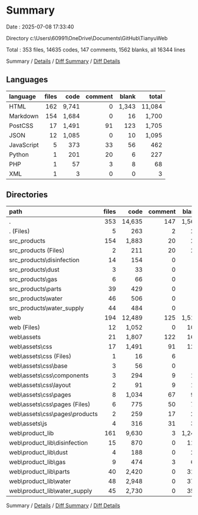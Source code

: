# Summary

Date : 2025-07-08 17:33:40

Directory c:\\Users\\60991\\OneDrive\\Documents\\GitHub\\TianyuWeb

Total : 353 files,  14635 codes, 147 comments, 1562 blanks, all 16344 lines

Summary / [Details](details.md) / [Diff Summary](diff.md) / [Diff Details](diff-details.md)

## Languages
| language | files | code | comment | blank | total |
| :--- | ---: | ---: | ---: | ---: | ---: |
| HTML | 162 | 9,741 | 0 | 1,343 | 11,084 |
| Markdown | 154 | 1,684 | 0 | 16 | 1,700 |
| PostCSS | 17 | 1,491 | 91 | 123 | 1,705 |
| JSON | 12 | 1,085 | 0 | 10 | 1,095 |
| JavaScript | 5 | 373 | 33 | 56 | 462 |
| Python | 1 | 201 | 20 | 6 | 227 |
| PHP | 1 | 57 | 3 | 8 | 68 |
| XML | 1 | 3 | 0 | 0 | 3 |

## Directories
| path | files | code | comment | blank | total |
| :--- | ---: | ---: | ---: | ---: | ---: |
| . | 353 | 14,635 | 147 | 1,562 | 16,344 |
| . (Files) | 5 | 263 | 2 | 28 | 293 |
| src_products | 154 | 1,883 | 20 | 21 | 1,924 |
| src_products (Files) | 2 | 211 | 20 | 21 | 252 |
| src_products\\disinfection | 14 | 154 | 0 | 0 | 154 |
| src_products\\dust | 3 | 33 | 0 | 0 | 33 |
| src_products\\gas | 6 | 66 | 0 | 0 | 66 |
| src_products\\parts | 39 | 429 | 0 | 0 | 429 |
| src_products\\water | 46 | 506 | 0 | 0 | 506 |
| src_products\\water_supply | 44 | 484 | 0 | 0 | 484 |
| web | 194 | 12,489 | 125 | 1,513 | 14,127 |
| web (Files) | 12 | 1,052 | 0 | 104 | 1,156 |
| web\\assets | 21 | 1,807 | 122 | 161 | 2,090 |
| web\\assets\\css | 17 | 1,491 | 91 | 123 | 1,705 |
| web\\assets\\css (Files) | 1 | 16 | 6 | 4 | 26 |
| web\\assets\\css\\base | 3 | 56 | 0 | 0 | 56 |
| web\\assets\\css\\components | 3 | 294 | 9 | 11 | 314 |
| web\\assets\\css\\layout | 2 | 91 | 9 | 12 | 112 |
| web\\assets\\css\\pages | 8 | 1,034 | 67 | 96 | 1,197 |
| web\\assets\\css\\pages (Files) | 6 | 775 | 50 | 70 | 895 |
| web\\assets\\css\\pages\\products | 2 | 259 | 17 | 26 | 302 |
| web\\assets\\js | 4 | 316 | 31 | 38 | 385 |
| web\\product_lib | 161 | 9,630 | 3 | 1,248 | 10,881 |
| web\\product_lib\\disinfection | 15 | 870 | 0 | 113 | 983 |
| web\\product_lib\\dust | 4 | 188 | 0 | 25 | 213 |
| web\\product_lib\\gas | 9 | 474 | 3 | 66 | 543 |
| web\\product_lib\\parts | 40 | 2,420 | 0 | 313 | 2,733 |
| web\\product_lib\\water | 48 | 2,948 | 0 | 378 | 3,326 |
| web\\product_lib\\water_supply | 45 | 2,730 | 0 | 353 | 3,083 |

Summary / [Details](details.md) / [Diff Summary](diff.md) / [Diff Details](diff-details.md)